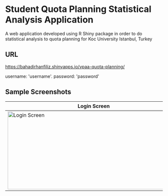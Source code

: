 # Student Quota Planning Statistical Analysis Application
A web application developed using R Shiny package in order to do statistical analysis to quota planning for Koc University Istanbul, Turkey

## URL
https://bahadirhanfiliz.shinyapps.io/vpaa-quota-planning/

username: 'username'.
password: 'password'

## Sample Screenshots 

**Login Screen** | **Scenario Screen** 
------------ | ------------- 
<img src="https://i.imgur.com/N10Hy8b.png" alt="Login Screen" width="550" height="250"/> | <img src="https://i.imgur.com/hIMH7Vv.png" alt="Scenario Screen" width="530" height="250"/>
